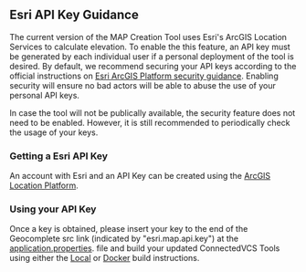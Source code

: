 Esri API Key Guidance
----------------------------

The current version of the MAP Creation Tool uses Esri's ArcGIS Location Services to calculate elevation. To enable the this feature, an API key must be generated by each individual user if a personal deployment of the tool is desired. By default, we recommend securing your API keys according to the official instructions on [Esri ArcGIS Platform security guidance](https://developers.arcgis.com/documentation/security-and-authentication/security-best-practices/). Enabling security will ensure no bad actors will be able to abuse the use of your personal API keys.

In case the tool will not be publically available, the security feature does not need to be enabled. However, it is still recommended to periodically check the usage of your keys.

### **Getting a Esri API Key**

An account with Esri and an API Key can be created using the [ArcGIS Location Platform](https://developers.arcgis.com/documentation/security-and-authentication/get-started/).

### **Using your API Key**

Once a key is obtained, please insert your key to the end of the Geocomplete src link (indicated by "esri.map.api.key") at the [application.properties](/fedgov-cv-map-services-proxy/src/main/resources/application.properties#L1). file and build your updated ConnectedVCS Tools using either the [Local](/docs/Local_Instructions.md) or [Docker](/docs/Docker_Instructions.md) build instructions.
